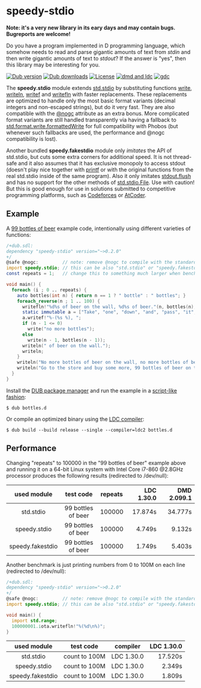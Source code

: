 # speedy-stdio

**Note: it's a very new library in its eary days and may contain bugs. Bugreports are welcome!**

Do you have a program implemented in D programming language, which somehow needs to read and parse gigantic
amounts of text from *stdin* and then write gigantic amounts of text to *stdout*? If the answer is "yes",
then this library may be interesting for you.

[![Dub version](https://img.shields.io/dub/v/speedy-stdio.svg)](https://code.dlang.org/packages/speedy-stdio)
[![Dub downloads](https://img.shields.io/dub/dt/speedy-stdio.svg)](https://code.dlang.org/packages/speedy-stdio)
[![License](https://img.shields.io/dub/l/speedy-stdio.svg)](https://code.dlang.org/packages/speedy-stdio)
[![dmd and ldc](https://github.com/ssvb/speedy-stdio/actions/workflows/main.yml/badge.svg)](https://github.com/ssvb/speedy-stdio/actions/workflows/main.yml)
[![gdc](https://github.com/ssvb/speedy-stdio/actions/workflows/gdc.yml/badge.svg)](https://github.com/ssvb/speedy-stdio/actions/workflows/gdc.yml)

The **speedy.stdio** module extends [std.stdio](https://dlang.org/library/std/stdio.html) by substituting functions
[write](https://dlang.org/library/std/stdio/write.html), [writeln](https://dlang.org/library/std/stdio/writeln.html), 
[writef](https://dlang.org/library/std/stdio/writef.html) and [writefln](https://dlang.org/library/std/stdio/writefln.html)
with faster replacements. These replacements are optimized to handle only the most basic format variants
(decimal integers and non-escaped strings), but do it very fast. They are also compatible with the
[@nogc](https://dlang.org/spec/function.html#nogc-functions) attribute as an extra bonus.
More complicated format variants are still handled transparently via having a fallback to
[std.format.write.formattedWrite](https://dlang.org/library/std/format/write/formatted_write.html)
for full compatibility with Phobos (but whenever such fallbacks are used, the performance and @nogc
compatibility is lost).

Another bundled **speedy.fakestdio** module only *imitates* the API of std.stdio, but cuts some extra corners
for additional speed. It is not thread-safe and it also assumes that it has exclusive monopoly to access stdout
(doesn't play nice together with [printf](https://dlang.org/library/core/stdc/stdio/printf.html) or with
the original functions from the real std.stdio inside of the same program). Also it only imitates
[stdout.flush](https://dlang.org/library/std/stdio/file.flush.html) and has no support for the
other methods of [std.stdio.File](https://dlang.org/library/std/stdio/file.html). Use with caution!
But this is good enough for use in solutions submitted to competitive programming platforms, such
as [Codeforces](https://codeforces.com/) or [AtCoder](https://atcoder.jp/).

## Example

A [99 bottles of beer](https://www.99-bottles-of-beer.net/lyrics.html) example code,
intentionally using different varieties of functions:

```D
/+dub.sdl:
dependency "speedy-stdio" version="~>0.2.0"
+/
@safe @nogc:         // note: remove @nogc to compile with the standard "std.stdio"
import speedy.stdio; // this can be also "std.stdio" or "speedy.fakestdio"
const repeats = 1;   // change this to something much larger when benchmarking

void main() {
  foreach (i ; 0 .. repeats) {
    auto bottles(int n) { return n == 1 ? " bottle" : " bottles"; }
    foreach_reverse(n ; 1 .. 100) {
      writefln!"%d%s of beer on the wall, %d%s of beer."(n, bottles(n), n, bottles(n));
      static immutable a = ["Take", "one", "down", "and", "pass", "it", "around"];
      a.writef!"%-(%s %), ";
      if (n - 1 <= 0)
        write("no more bottles");
      else
        write(n - 1, bottles(n - 1));
      writeln(" of beer on the wall.");
      writeln;
    }
    writeln("No more bottles of beer on the wall, no more bottles of beer.");
    writeln("Go to the store and buy some more, 99 bottles of beer on the wall.");
  }
}
```

Install the [DUB package manager](https://github.com/dlang/dub) and run the example in a [script-like fashion](https://dub.pm/advanced_usage):
```
$ dub bottles.d
```

Or compile an optimized binary using the [LDC compiler](https://github.com/ldc-developers/ldc/releases):
```
$ dub build --build release --single --compiler=ldc2 bottles.d
```

## Performance

Changing "repeats" to 100000 in the "99 bottles of beer" example above and running it
on a 64-bit Linux system with Intel Core i7-860 @2.8GHz processor produces the
following results (redirected to /dev/null):

| used module      | test code          | repeats   | LDC 1.30.0 | DMD 2.099.1 |
|:----------------:|:------------------:|:---------:| ----------:| -----------:|
| std.stdio        | 99 bottles of beer | 100000    |    17.874s |     34.777s |
| speedy.stdio     | 99 bottles of beer | 100000    |     4.749s |      9.132s |
| speedy.fakestdio | 99 bottles of beer | 100000    |     1.749s |      5.403s |

Another benchmark is just printing numbers from 0 to 100M on each line (redirected to /dev/null):

```D
/+dub.sdl:
dependency "speedy-stdio" version="~>0.2.0"
+/
@safe @nogc:         // note: remove @nogc to compile with the standard "std.stdio"
import speedy.stdio; // this can be also "std.stdio" or "speedy.fakestdio"

void main() {
  import std.range;
  100000001.iota.writefln!"%(%d\n%)";
}
```

| used module      | test code       | compiler   | LDC 1.30.0 |
|:----------------:|:---------------:|:----------:| ----------:|
| std.stdio        | count to 100M   | LDC 1.30.0 |    17.520s |
| speedy.stdio     | count to 100M   | LDC 1.30.0 |     2.349s |
| speedy.fakestdio | count to 100M   | LDC 1.30.0 |     1.809s |
